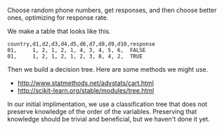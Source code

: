 Choose random phone numbers, get responses,
and then choose better ones, optimizing for
response rate.

We make a table that looks like this.

    country,d1,d2,d3,d4,d5,d6,d7,d8,d9,d10,response
    01,     1, 2, 1, 2, 1, 4, 3, 4, 5, 6,  FALSE
    01,     1, 2, 1, 2, 1, 2, 3, 8, 4, 2,  TRUE

Then we build a decision tree. Here are some
methods we might use.

* http://www.statmethods.net/advstats/cart.html
* http://scikit-learn.org/stable/modules/tree.html

In our initial implimentation, we use a classification tree
that does not preserve knowledge of the order of the variables.
Preserving that knowledge should be trivial and beneficial,
but we haven't done it yet.
